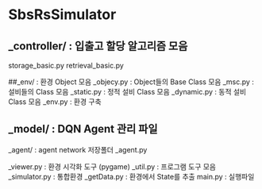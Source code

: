 # SbsRsSimulator

## _controller/ : 입출고 할당 알고리즘 모음
storage_basic.py
retrieval_basic.py
 
##_env/ : 환경 Object 모음
_objecy.py : Object들의 Base Class 모음
_msc.py : 설비들의 Class 모음
_static.py : 정적 설비 Class 모음
_dynamic.py : 동적 설비 Class 모음
_env.py : 환경 구축
 
## _model/ : DQN Agent 관리 파일
_agent/ : agent network 저장폴더
_agent.py
 
_viewer.py : 환경 시각화 도구 (pygame)
_util.py : 프로그램 도구 모음
_simulator.py : 통합환경
_getData.py : 환경에서 State를 추출
main.py : 실행파일
